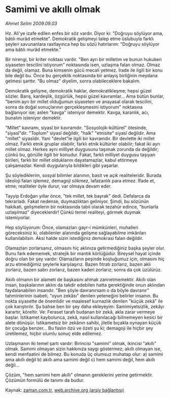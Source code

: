 # Samimi ve akıllı olmak

*Ahmet Selim 2009.09.03*

<tr><td class="metin" colspan="2" style="padding-top: 20px; padding-left: 5px; padding-right: 10px;">Hz. Ali'ye izafe edilen enfes bir söz vardır. Diyor ki: "Doğruyu söylüyor ama, bâtılı murâd etmekte". Demokratik gelişmeyi talep etme üslubuyla farklı şeyleri savunanlara rastlayınca hep bu sözü hatırlarım: "Doğruyu söylüyor ama bâtılı murâd etmekte."</td></tr><tr><td class="metin" colspan="2" style="padding-top: 20px; padding-left: 5px; padding-right: 10px;"><p> Bir nirengi, bir kriter noktası vardır. "Ben ayrı bir milletim ve bunun hukuken siyaseten tescilini istiyorum" noktasında isen, uzlaşma falan olmaz. Olmaz da değil, olamaz. Buna kimsenin gücü mecali yetmez. İrade ile ilgili bir konu bile değil bu. Önce bu gerçeklik noktasında bir anlayış birliğinin meydana gelmesi şarttır. "Bu olmaz" diyelim, sonra olabileceklere bakalım.
<p> Demokratik gelişme, demokratik haklar, demokratikleşme; hepsi güzel sözler. Barış, kardeşlik, özgürlük, hepsi güzel kavramlar... Ama bütün bunlar, "benim ayrı bir millet olduğumun siyaseten ve anayasal olarak tescilini, sonra da doğal sonuçlarının gerçekleşmesini istiyorum" noktasına bağlanıyor ise; aslen "kavga" isteniyor demektir. Kavga, karanlık, acı, bunalım isteniyor demektir.
<p> "Millet" kavramı, siyasî bir kavramdır. "Sosyolojik-kültürel" ötesinde, "siyasî"dir. "Toplum" siyasî değildir, "halk" "etnisite" siyasî değildir. Ama "millet" siyasîdir. Yani "devlet"le ilgili bir kavramdır. Bir devlette iki millet olmaz. Farklı etnik gruplar olabilir, farklı etnik kültürler olabilir; fakat iki ayrı millet olmaz. Herkes aynı milliyet duygusunu taşımak zorunda da değildir; çünkü bu, gönülle ilgili bir konudur. Fakat, farklı milliyet duygusu taşıyan birileri, farklı bir millet olduklarını dayatamazlar, kabul ettirmeye çalışamazlar. Kendi duygularıyla bildikleri gibi yaşarlar.
<p> Şu söylediklerim, sosyal bilimler alanının, basit ve açık realiteleridir. Burada ideoloji falan işlemez, demagoji sökmez, lafazanlık para etmez. İfade et, etme; realiteler öyle durur, var olmaya devam eder.
<p> Tayyip Erdoğan yıllar önce, "tek millet, tek bayrak" dedi. Defalarca da tekrarladı. Fakat nedense, duymazlıktan geliniyor. Şimdi, bu sözünün hakikati, gelişmelerin bir noktasında tabii olarak tezahür edince, "bunlarla uzlaşılmaz" diyeceklerdir! Çünkü temel realiteyi, görmek duymak istemiyorlar.
<p> Hep söylüyorum: Önce, olamazları gayr-i mümkünleri, muhalleri göreceksiniz ki, olabilenler alanında gelişme sağlayabilme imkânları kullanılabilsin. Aksi halde sizin istediğiniz demokrasi falan değildir.
<p> Olamazları zorlarsanız, olmasını hiç aklınıza getirmediğiniz başka şeyler olur. Bunu fark edememek, stratejik bir mantık körlüğüdür. Bireysel hayat içinde doğru olan bir şey vardır: Olamazların peşinde koştuğumuz için, olmasını hiç arzu etmediğimiz şeylerle karşılaşırız. Bazen fıtratı zorlarız, bazen aklı zorlarız, bazen sabrı zorlarız, bazen kaderi zorlarız; sonra da çok üzülürüz.
<p> Akıllı olmanın bir alameti de başkasını ahmak zannetmemektir. Akıllı olan insan, başkalarının aklını da takdir edebilen hatta gerektiğinde onun aklından faydalanabilen insandır. "Ben şöyle davranırsam o da böyle davranır" tahminlerinin isabeti, "oyun zekâsı" denilen yeteneğini belirler insanın. Bu nokta siyasette de önemlidir ve maalesef kurnazlık denilen "küçük zekâ" ile çok karıştırılır. Şu bahse ben bir şey daha ekleyeyim: Samimiyetsizlik, zekâyı karartır, köreltir. Ve: Feraset tarafı budanan bir zekâ, akla zarar vermeye başlar. İstikamet kaybolunca, zekâ, nasıl kullanılacağı bilinemeyen kesici bir alete dönüşür. İstikametsiz bir zekânın sahibi, jiletle bıçakla oynayan küçük bir çocuğa benzer... Bu faslın özü ve özeti şu ki; demagoji ile hiçbir şey üretilemez, hiçbir olumlu sonuç elde edilemez.
<p> Uzlaşmanın iki temel şartı vardır: Birincisi "samimi" olmak, ikincisi "akıllı" olmak. Samimi olmayan sizin hakkınıza saygı göstermez; akıllı olmayan ise, kendi menfaatini de bilmez. Bu konuda üç olumsuz muhatap olur: a) samimi ama akıllı değil b) akıllı ama samimi değil c) hem samimi değil, hem akıllı değil...
<p> Çözüm, "hem samimi hem akıllı" olmanın gereklerini yerine getirmektir. Çözümün formülü de tanımı da budur. <br/></p></p></p></p></p></p></p></p></p></p></td></tr>

Kaynak: [zaman.com.tr](http://zaman.com.tr/yazar.do?yazino=887759), [web.archive.org (arşiv bağlantısı)](http://web.archive.org/web/20091019174039/http://www.zaman.com.tr:80/yazar.do?yazino=887759)
